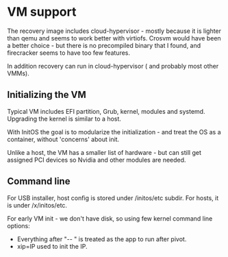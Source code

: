 # VM support

The recovery image includes cloud-hypervisor - mostly because it is lighter than qemu and seems to work better with virtiofs. Crosvm
would have been a better choice - but there is no precompiled binary that I found, and firecracker seems to have too few features.

In addition recovery can run in cloud-hypervisor ( and probably most other VMMs).

## Initializing the VM

Typical VM includes EFI partition, Grub, kernel, modules and systemd. Upgrading the kernel is similar to a host. 

With InitOS the goal is to modularize the initialization - and 
treat the OS as a container, without 'concerns' about init.

Unlike a host, the VM has a smaller list of hardware - but can still get assigned PCI devices so Nvidia and other modules are 
needed. 

## Command line

For USB installer, host config is stored under /initos/etc subdir. 
For hosts, it is under /x/initos/etc.

For early VM init - we don't have disk, so using few kernel command line options:

- Everything after "-- " is treated as the app to run after pivot.
- xip=IP used to init the IP.